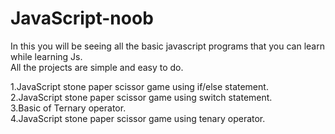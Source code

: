 # JavaScript-noob
In this you will be seeing all the basic javascript programs that you can learn while learning Js. <br>
All the projects are simple and easy to do.

1.JavaScript stone paper scissor game using if/else statement. <br>
2.JavaScript stone paper scissor game using switch statement.  <br>
3.Basic of Ternary operator. <br>
4.JavaScript stone paper scissor game using tenary operator. <br>

